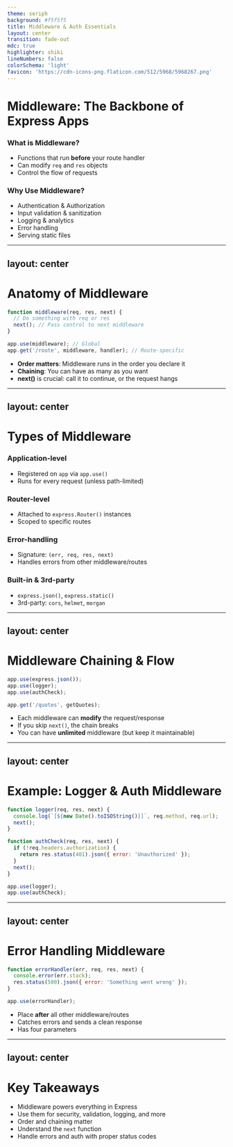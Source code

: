 ```yaml
---
theme: seriph
background: #f5f5f5
title: Middleware & Auth Essentials
layout: center
transition: fade-out
mdc: true
highlighter: shiki
lineNumbers: false
colorSchema: 'light'
favicon: 'https://cdn-icons-png.flaticon.com/512/5968/5968267.png'
---
```


# Middleware: The Backbone of Express Apps

<div class="grid grid-cols-2 gap-4 mt-6">
  <div class="p-4 bg-blue-100 rounded-lg border border-blue-600">
    <h3 class="font-bold mb-2">What is Middleware?</h3>
    <ul class="space-y-1 list-disc pl-4">
      <li>Functions that run <b>before</b> your route handler</li>
      <li>Can modify <code>req</code> and <code>res</code> objects</li>
      <li>Control the flow of requests</li>
    </ul>
  </div>
  <div class="p-4 bg-green-100 rounded-lg border border-green-600">
    <h3 class="font-bold mb-2">Why Use Middleware?</h3>
    <ul class="space-y-1 list-disc pl-4">
      <li>Authentication & Authorization</li>
      <li>Input validation & sanitization</li>
      <li>Logging & analytics</li>
      <li>Error handling</li>
      <li>Serving static files</li>
    </ul>
  </div>
</div>

---
layout: center
---

# Anatomy of Middleware

```js
function middleware(req, res, next) {
  // Do something with req or res
  next(); // Pass control to next middleware
}

app.use(middleware); // Global
app.get('/route', middleware, handler); // Route-specific
```

- <b>Order matters</b>: Middleware runs in the order you declare it
- <b>Chaining</b>: You can have as many as you want
- <b>next()</b> is crucial: call it to continue, or the request hangs

---
layout: center
---

# Types of Middleware

<div class="grid grid-cols-2 gap-4 mt-6">
  <div class="p-4 bg-purple-100 rounded-lg border border-purple-600">
    <h3 class="font-bold mb-2">Application-level</h3>
    <ul class="space-y-1 list-disc pl-4">
      <li>Registered on <code>app</code> via <code>app.use()</code></li>
      <li>Runs for every request (unless path-limited)</li>
    </ul>
  </div>
  <div class="p-4 bg-teal-100 rounded-lg border border-teal-600">
    <h3 class="font-bold mb-2">Router-level</h3>
    <ul class="space-y-1 list-disc pl-4">
      <li>Attached to <code>express.Router()</code> instances</li>
      <li>Scoped to specific routes</li>
    </ul>
  </div>
  <div class="p-4 bg-orange-100 rounded-lg border border-orange-600">
    <h3 class="font-bold mb-2">Error-handling</h3>
    <ul class="space-y-1 list-disc pl-4">
      <li>Signature: <code>(err, req, res, next)</code></li>
      <li>Handles errors from other middleware/routes</li>
    </ul>
  </div>
  <div class="p-4 bg-lime-100 rounded-lg border border-lime-600">
    <h3 class="font-bold mb-2">Built-in & 3rd-party</h3>
    <ul class="space-y-1 list-disc pl-4">
      <li><code>express.json()</code>, <code>express.static()</code></li>
      <li>3rd-party: <code>cors</code>, <code>helmet</code>, <code>morgan</code></li>
    </ul>
  </div>
</div>

---
layout: center
---

# Middleware Chaining & Flow

```js
app.use(express.json());
app.use(logger);
app.use(authCheck);

app.get('/quotes', getQuotes);
```

- Each middleware can <b>modify</b> the request/response
- If you skip <code>next()</code>, the chain breaks
- You can have <b>unlimited</b> middleware (but keep it maintainable)

---
layout: center
---

# Example: Logger & Auth Middleware

```js
function logger(req, res, next) {
  console.log(`[${new Date().toISOString()}]`, req.method, req.url);
  next();
}

function authCheck(req, res, next) {
  if (!req.headers.authorization) {
    return res.status(401).json({ error: 'Unauthorized' });
  }
  next();
}

app.use(logger);
app.use(authCheck);
```

---
layout: center
---

# Error Handling Middleware

```js
function errorHandler(err, req, res, next) {
  console.error(err.stack);
  res.status(500).json({ error: 'Something went wrong' });
}

app.use(errorHandler);
```

- Place <b>after</b> all other middleware/routes
- Catches errors and sends a clean response
- Has four parameters

---
layout: center
---

# Key Takeaways

- Middleware powers everything in Express
- Use them for security, validation, logging, and more
- Order and chaining matter
- Understand the `next` function
- Handle errors and auth with proper status codes

